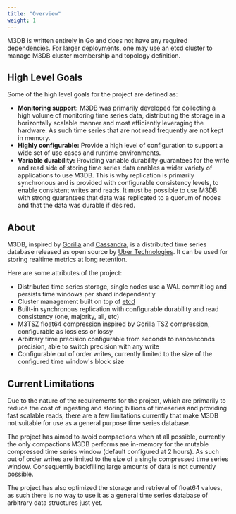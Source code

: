 ```yaml
---
title: "Overview"
weight: 1
---
```


M3DB is written entirely in Go and does not have any required dependencies. For larger deployments, one may use an etcd cluster to manage M3DB cluster membership and topology definition.

## High Level Goals

Some of the high level goals for the project are defined as:

-   **Monitoring support:** M3DB was primarily developed for collecting a high volume of monitoring time series data, distributing the storage in a horizontally scalable manner and most efficiently leveraging the hardware.  As such time series that are not read frequently are not kept in memory.
-   **Highly configurable:** Provide a high level of configuration to support a wide set of use cases and runtime environments.
-   **Variable durability:** Providing variable durability guarantees for the write and read side of storing time series data enables a wider variety of applications to use M3DB. This is why replication is primarily synchronous and is provided with configurable consistency levels, to enable consistent writes and reads. It must be possible to use M3DB with strong guarantees that data was replicated to a quorum of nodes and that the data was durable if desired.

## About

M3DB, inspired by [Gorilla][gorilla] and [Cassandra][cassandra], is a distributed time series database released as open source by [Uber Technologies][ubeross]. It can be used for storing realtime metrics at long retention.

Here are some attributes of the project:

-   Distributed time series storage, single nodes use a WAL commit log and persists time windows per shard independently
-   Cluster management built on top of [etcd][etcd]
-   Built-in synchronous replication with configurable durability and read consistency (one, majority, all, etc)
-   M3TSZ float64 compression inspired by Gorilla TSZ compression, configurable as lossless or lossy
-   Arbitrary time precision configurable from seconds to nanoseconds precision, able to switch precision with any write
-   Configurable out of order writes, currently limited to the size of the configured time window's block size

## Current Limitations

Due to the nature of the requirements for the project, which are primarily to reduce the cost of ingesting and storing billions of timeseries and providing fast scalable reads, there are a few limitations currently that make M3DB not suitable for use as a general purpose time series database.

The project has aimed to avoid compactions when at all possible, currently the only compactions M3DB performs are in-memory for the mutable compressed time series window (default configured at 2 hours).  As such out of order writes are limited to the size of a single compressed time series window.  Consequently backfilling large amounts of data is not currently possible.

The project has also optimized the storage and retrieval of float64 values, as such there is no way to use it as a general time series database of arbitrary data structures just yet.

[gorilla]: http://www.vldb.org/pvldb/vol8/p1816-teller.pdf

[cassandra]: http://cassandra.apache.org/

[etcd]: https://github.com/etcd-io/etcd

[ubeross]: http://uber.github.io
